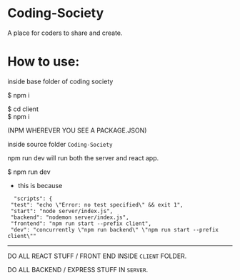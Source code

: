 # Coding-Society
A place for coders to share and create.

# How to use:

inside base folder of coding society

$ npm i

$ cd client   
$ npm i   
 
 

(NPM WHEREVER YOU SEE A PACKAGE.JSON)

inside source folder `Coding-Society`

npm run dev will run both the server and react app.

$ npm run dev
   * this is because
   ```
     "scripts": {
    "test": "echo \"Error: no test specified\" && exit 1",
    "start": "node server/index.js",
    "backend": "nodemon server/index.js",
    "frontend": "npm run start --prefix client",
    "dev": "concurrently \"npm run backend\" \"npm run start --prefix client\""
   ```

----

DO ALL REACT STUFF / FRONT END INSIDE `CLIENT` FOLDER. 

DO ALL BACKEND / EXPRESS STUFF IN `SERVER`. 
